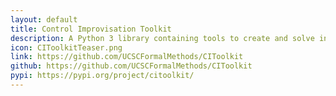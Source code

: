 ```yaml
---
layout: default
title: Control Improvisation Toolkit
description: A Python 3 library containing tools to create and solve instances of the Control Improvisation problem and its extensions.
icon: CIToolkitTeaser.png
link: https://github.com/UCSCFormalMethods/CIToolkit
github: https://github.com/UCSCFormalMethods/CIToolkit
pypi: https://pypi.org/project/citoolkit/
---
```

